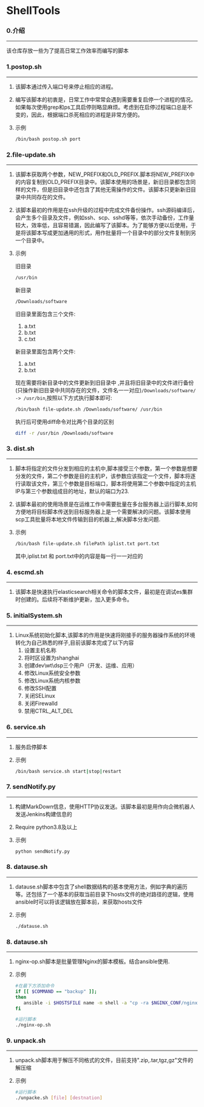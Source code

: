 # ShellTools

### 0.介绍
---
该仓库存放一些为了提高日常工作效率而编写的脚本

### 1.postop.sh
---
1. 该脚本通过传入端口号来停止相应的进程。

2. 编写该脚本的初衷是，日常工作中常常会遇到需要重复启停一个进程的情况。如果每次使用grep和ps工具启停则略显麻烦。考虑到在启停过程端口总是不变的，因此，根据端口杀死相应的进程是非常方便的。

3. 示例

	```bash
	/bin/bash postop.sh port
	```
### 2.file-update.sh
---
1. 该脚本获取两个参数，NEW_PREFIX和OLD_PREFIX.脚本将NEW_PREFIX中的内容复制到OLD_PREFIX目录中。该脚本使用的场景是，新旧目录都包含同样的文件，但是旧目录中还包含了其他无需操作的文件。该脚本只更新新旧目录中共同存在的文件。

2. 该脚本最初的作用是在ssh升级的过程中完成文件备份操作。ssh源码编译后，会产生多个目录及文件，例如ssh、scp、sshd等等，依次手动备份，工作量较大，效率低，且容易错漏，因此编写了该脚本。为了能够方便以后使用，于是将该脚本写成更加通用的形式，用作批量将一个目录中的部分文件复制到另一个目录中。

3. 示例

	旧目录
	```bash
	/usr/bin
	```

	新目录
	```bash
	/Downloads/software
	```

	旧目录里面包含三个文件:

	1. a.txt
	2. b.txt
	3. c.txt

	新目录里面包含两个文件:

	1. a.txt
	2. b.txt

	现在需要将新目录中的文件更新到旧目录中 ,并且将旧目录中的文件进行备份(只操作新旧目录中共同存在的文件，文件名一一对应)`/Downloads/software/ -> /usr/bin`,按照以下方式执行脚本即可:

	```bash
	/bin/bash file-update.sh /Downloads/software/ /usr/bin
	```

	执行后可使用diff命令对比两个目录的区别

	```bash
	diff -r /usr/bin /Downloads/software
	```

### 3. dist.sh
---
1. 脚本将指定的文件分发到相应的主机中,脚本接受三个参数，第一个参数是想要分发的文件，第二个参数是目的主机IP，该参数应该指定一个文件，脚本将逐行读取该文件，第三个参数是目标端口，脚本将使用第二个参数中指定的主机IP与第三个参数组成目的地址，默认的端口为23.

2. 该脚本最初的使用场景是在运维工作中需要批量在多台服务器上运行脚本,如何方便地将目标脚本传送到目标服务器上是一个需要解决的问题。该脚本使用scp工具批量将本地文件传输到目的机器上,解决脚本分发问题.

3. 示例

	``` bash
	/bin/bash file-update.sh filePath iplist.txt port.txt
	```

	其中,iplist.txt 和 port.txt中的内容是每一行一一对应的

### 4. escmd.sh
---
1. 该脚本是快速执行elasticsearch相关命令的脚本文件，最初是在调试es集群时创建的。后续将不断维护更新，加入更多命令。

### 5. initialSystem.sh
---
1. Linux系统初始化脚本,该脚本的作用是快速将刚接手的服务器操作系统的环境转化为自己熟悉的样子,目前该脚本完成了以下内容
	1. 设置主机名称
	2. 将时区设置为shanghai
	3. 创建dev\wt\dsp三个用户（开发、运维、应用）
	3. 修改Linux系统安全参数
	4. 修改Linux系统内核参数
	5. 修改SSH配置
	6. 关闭SELinux
	7. 关闭Firewalld
	8. 禁用CTRL_ALT_DEL

### 6. service.sh
---
1. 服务启停脚本

2. 示例
	``` bash
	/bin/bash service.sh start|stop|restart
	```

### 7. sendNotify.py
---
1. 构建MarkDown信息，使用HTTP协议发送。该脚本最初是用作向企微机器人发送Jenkins构建信息的

2. Require python3.8及以上

3. 示例
	```bash
	python sendNotify.py
	```
### 8. datause.sh
---
1. datause.sh脚本中包含了shell数据结构的基本使用方法，例如字典的遍历等。还包括了一个基本的获取当前目录下hosts文件的绝对路径的逻辑，使用ansible时可以将该逻辑放在脚本前，来获取hosts文件

2. 示例
	```bash
	./datause.sh
	```
### 8. datause.sh
---
1. nginx-op.sh脚本是批量管理Nginx的脚本模板。结合ansible使用.

2. 示例
	```bash
	#在最下方添加命令
	if [[ $COMMAND == "backup" ]];
	then
	   ansible -i $HOSTSFILE name -m shell -a "cp -ra $NGINX_CONF/nginx.conf nginx.conf-$OPDATE"
	fi

	#运行脚本
	./nginx-op.sh
	
	```

### 9. unpack.sh
---
1. unpack.sh脚本用于解压不同格式的文件，目前支持".zip,.tar,tgz,gz"文件的解压缩

2. 示例
     ```bash
    #运行脚本
    ./unpacke.sh [file] [destnation]
    ```
